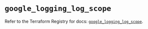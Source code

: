# `google_logging_log_scope`

Refer to the Terraform Registry for docs: [`google_logging_log_scope`](https://registry.terraform.io/providers/hashicorp/google/6.27.0/docs/resources/logging_log_scope).
